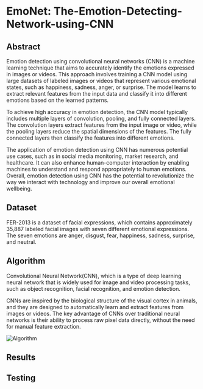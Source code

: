 # EmoNet: The-Emotion-Detecting-Network-using-CNN

## Abstract 
Emotion detection using convolutional neural networks (CNN) is a machine learning technique that aims to accurately identify the emotions expressed in images or videos. This approach involves training a CNN model using large datasets of labeled images or videos that represent various emotional states, such as happiness, sadness, anger, or surprise. The model learns to extract relevant features from the input data and classify it into different emotions based on the learned patterns.

To achieve high accuracy in emotion detection, the CNN model typically includes multiple layers of convolution, pooling, and fully connected layers. The convolution layers extract features from the input image or video, while the pooling layers reduce the spatial dimensions of the features. The fully connected layers then classify the features into different emotions.

The application of emotion detection using CNN has numerous potential use cases, such as in social media monitoring, market research, and healthcare. It can also enhance human-computer interaction by enabling machines to understand and respond appropriately to human emotions. Overall, emotion detection using CNN has the potential to revolutionize the way we interact with technology and improve our overall emotional wellbeing.

## Dataset 
FER-2013 is a dataset of facial expressions, which contains approximately 35,887 labeled facial images with seven different emotional expressions. The seven emotions are anger, disgust, fear, happiness, sadness, surprise, and neutral.

## Algorithm 
Convolutional Neural Network(CNN), which is a type of deep learning neural network that is widely used for image and video processing tasks, such as object recognition, facial recognition, and emotion detection.

CNNs are inspired by the biological structure of the visual cortex in animals, and they are designed to automatically learn and extract features from images or videos. The key advantage of CNNs over traditional neural networks is their ability to process raw pixel data directly, without the need for manual feature extraction.

![Algorithm](https://user-images.githubusercontent.com/72275107/235315683-6fb85612-6aa5-4b97-9cf7-f1e19765ddae.png)

## Results

## Testing

